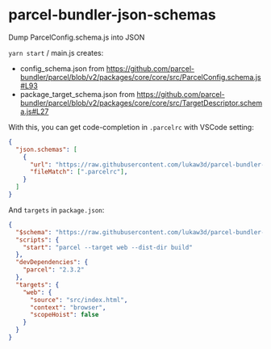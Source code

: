 # parcel-bundler-json-schemas
Dump ParcelConfig.schema.js into JSON

`yarn start` / main.js creates:
- config_schema.json from https://github.com/parcel-bundler/parcel/blob/v2/packages/core/core/src/ParcelConfig.schema.js#L93
- package_target_schema.json from https://github.com/parcel-bundler/parcel/blob/v2/packages/core/core/src/TargetDescriptor.schema.js#L27

With this, you can get code-completion in `.parcelrc` with VSCode setting:
```json
{
  "json.schemas": [
    {
      "url": "https://raw.githubusercontent.com/lukaw3d/parcel-bundler-json-schemas/main/config_schema.json",
      "fileMatch": [".parcelrc"],
    }
  ]
}
```

And `targets` in `package.json`:
```json
{
  "$schema": "https://raw.githubusercontent.com/lukaw3d/parcel-bundler-json-schemas/main/package_schema.json",
  "scripts": {
    "start": "parcel --target web --dist-dir build"
  },
  "devDependencies": {
    "parcel": "2.3.2"
  },
  "targets": {
    "web": {
      "source": "src/index.html",
      "context": "browser",
      "scopeHoist": false
    }
  }
}
```
